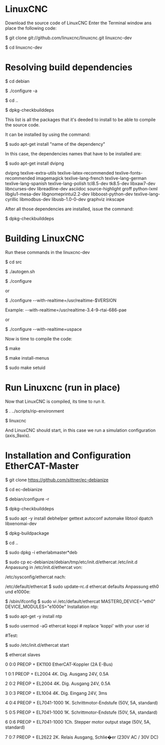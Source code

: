 # LinuxCNC
Download the source code of LinuxCNC
Enter the Terminal window ans place the following code:

$ git clone git://github.com/linuxcnc/linuxcnc.git linuxcnc-dev

$ cd linuxcnc-dev

# Resolving build dependencies

$ cd debian 

$ ./configure -a 

$ cd .. 

$ dpkg-checkbuilddeps 

This list is all the packages that it's deeded to install to be able to compile the source code.

It can be installed by using the command:

$ sudo apt-get install "name of the dependency"

In this case, the dependencies names that have to be installed are:

$ sudo apt-get install dvipng 

dvipng 
texlive-extra-utils 
texlive-latex-recommended 
texlive-fonts-recommended 
imagemagick 
texlive-lang-french 
texlive-lang-german
texlive-lang-spanish
texlive-lang-polish
tcl8.5-dev
tk8.5-dev
libxaw7-dev
libncurses-dev
libreadline-dev
asciidoc
source-highlight
groff
python-lxml
libglu1-mesa-dev
libgnomeprintui2.2-dev
libboost-python-dev
texlive-lang-cyrillic
libmodbus-dev
libusb-1.0-0-dev
graphviz
inkscape

After all those dependencies are installed, issue the command:

$ dpkg-checkbuilddeps 


# Building LinuxCNC

Run these commands in the linuxcnc-dev

$ cd src 

$ ./autogen.sh 

$ ./configure 

or

$ ./configure  --with-realtime=/usr/realtime-$VERSION

Example: --with-realtime=/usr/realtime-3.4-9-rtai-686-pae

or 

$ ./configure --with-realtime=uspace

Now is time to compile the code:

$ make 

$ make install-menus 

$ sudo make setuid 

# Run Linuxcnc (run in place)

Now that LinuxCNC is compiled, its time to run it.

$ . ../scripts/rip-environment 

$ linuxcnc 

And LinuxCNC should start, in this case we run a simulation configuration (axis_9axis).

# Installation and Configuration EtherCAT-Master

$ git clone https://github.com/sittner/ec-debianize

$ cd ec-debianize

$ debian/configure -r

$ dpkg-checkbuilddeps

$ sudo apt -y install debhelper gettext autoconf automake libtool dpatch libxenomai-dev

$ dpkg-buildpackage

$ cd ..

$ sudo dpkg -i etherlabmaster*deb

$ sudo cp ec-debianize/debian/tmp/etc/init.d/ethercat /etc/init.d
Anpassung in /etc/init.d/ethercat von:

/etc/sysconfig/ethercat
nach:

/etc/default/ethercat
$ sudo update-rc.d ethercat defaults
Anpassung eth0 und e1000e:

$ /sbin/ifconfig
$ sudo vi /etc/default/ethercat
MASTER0_DEVICE="eth0"
DEVICE_MODULES="e1000e"
Installation ntp:

$ sudo apt-get -y install ntp

$ sudo usermod -aG ethercat koppi # replace 'koppi' with your user id

#Test:

$ sudo /etc/init.d/ethercat start

$ ethercat slaves

0  0:0  PREOP  +  EK1100 EtherCAT-Koppler (2A E-Bus)

1  0:1  PREOP  +  EL2004 4K. Dig. Ausgang 24V, 0.5A

2  0:2  PREOP  +  EL2004 4K. Dig. Ausgang 24V, 0.5A

3  0:3  PREOP  +  EL1004 4K. Dig. Eingang 24V, 3ms

4  0:4  PREOP  +  EL7041-1000 1K. Schrittmotor-Endstufe (50V, 5A, standard)

5  0:5  PREOP  +  EL7041-1000 1K. Schrittmotor-Endstufe (50V, 5A, standard)

6  0:6  PREOP  +  EL7041-1000 1Ch. Stepper motor output stage (50V, 5A, standard)

7  0:7  PREOP  +  EL2622 2K. Relais Ausgang, Schlie�er (230V AC / 30V DC)
